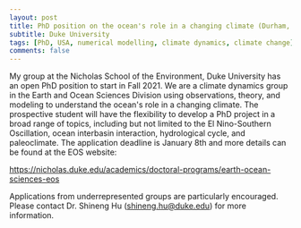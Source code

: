```yaml
---
layout: post
title: PhD position on the ocean's role in a changing climate (Durham, North Carolina)
subtitle: Duke University
tags: [PhD, USA, numerical modelling, climate dynamics, climate change]
comments: false
---
```


My group at the Nicholas School of the Environment, Duke University has an
open PhD position to start in Fall 2021. We are a climate dynamics group in
the Earth and Ocean Sciences Division using observations, theory, and
modeling to understand the ocean's role in a changing climate. The
prospective student will have the flexibility to develop a PhD project in a
broad range of topics, including but not limited to the El Nino-Southern
Oscillation, ocean interbasin interaction, hydrological cycle, and
paleoclimate. The application deadline is January 8th and more details can
be found at the EOS website:

https://nicholas.duke.edu/academics/doctoral-programs/earth-ocean-sciences-eos

Applications from underrepresented groups are particularly encouraged.
Please contact Dr. Shineng Hu (shineng.hu@duke.edu) for more information.
